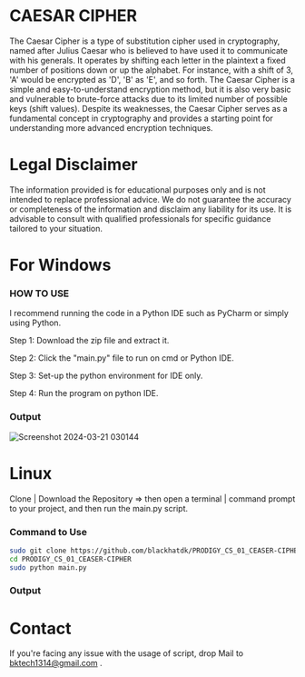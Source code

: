 # CAESAR CIPHER

The Caesar Cipher is a type of substitution cipher used in cryptography, named after Julius Caesar who is believed to have used it to communicate with his generals. It operates by shifting each letter in the plaintext a fixed number of positions down or up the alphabet. For instance, with a shift of 3, 'A' would be encrypted as 'D', 'B' as 'E', and so forth. The Caesar Cipher is a simple and easy-to-understand encryption method, but it is also very basic and vulnerable to brute-force attacks due to its limited number of possible keys (shift values). Despite its weaknesses, the Caesar Cipher serves as a fundamental concept in cryptography and provides a starting point for understanding more advanced encryption techniques.

# Legal Disclaimer
The information provided is for educational purposes only and is not intended to replace professional advice. We do not guarantee the accuracy or completeness of the information and disclaim any liability for its use. It is advisable to consult with qualified professionals for specific guidance tailored to your situation.

# For Windows

### HOW TO USE

I recommend running the code in a Python IDE such as PyCharm or simply using Python.

Step 1: Download the zip file and extract it.

Step 2: Click the "main.py" file to run on cmd or Python IDE.

Step 3: Set-up the python environment for IDE only.

Step 4: Run the program on python IDE.

### Output

![Screenshot 2024-03-21 030144](https://github.com/blackhatdk/PRODIGY_CS_03_PASSWORD-COMPLEXITY_CHECKER/assets/134546586/93ec7223-0ed0-48c6-a82d-037b2639a4c7)



# Linux 

Clone | Download the Repository => then open a terminal | command prompt to your project, and then run the main.py script.

### Command to Use

```bash
sudo git clone https://github.com/blackhatdk/PRODIGY_CS_01_CEASER-CIPHER.git
cd PRODIGY_CS_01_CEASER-CIPHER
sudo python main.py
```

### Output

# Contact
If you're facing any issue with the usage of script, drop Mail to bktech1314@gmail.com .
